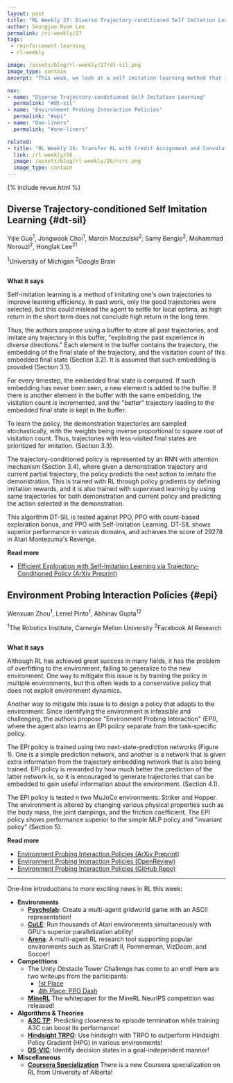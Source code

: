 ```yaml
---
layout: post
title: "RL Weekly 27: Diverse Trajectory-conditioned Self Imitation Learning and Environment Probing Interaction Policies"
author: Seungjae Ryan Lee
permalink: /rl-weekly/27
tags:
 - reinforcement-learning
 - rl-weekly

image: /assets/blog/rl-weekly/27/dt-sil.png
image_type: contain
excerpt: "This week, we look at a self imitation learning method that imitates diverse past experience for better exploration. We also summarize an environment probing policy that helps an agent adapt to different environments."

nav:
- name: "Diverse Trajectory-conditioned Self Imitation Learning"
  permalink: "#dt-sil"
- name: "Environment Probing Interaction Policies"
  permalink: "#epi"
- name: "One-liners"
  permalink: "#one-liners"

related:
- title: "RL Weekly 26: Transfer RL with Credit Assignment and Convolutional Reservoir Computing for World Models"
  link: /rl-weekly/26
  image: /assets/blog/rl-weekly/26/rcrc.png
  image_type: contain
---
```



{% include revue.html %}


## Diverse Trajectory-conditioned Self Imitation Learning {#dt-sil}

<p class="authors" style="font-size: 1em">
Yijie Guo<sup>1</sup>,
Jongwook Choi<sup>1</sup>,
Marcin Moczulski<sup>2</sup>,
Samy Bengio<sup>2</sup>,
Mohammad Norouzi<sup>2</sup>,
Honglak Lee<sup>21</sup>
</p>
<p class="authors__institutions" style="font-size: 1em">
    <sup>1</sup>University of Michigan
    <sup>2</sup>Google Brain
</p>

<div class="w80">
  <img src="{{ absolute_url }}/assets/blog/rl-weekly/27/dt-sil.png" alt="">
</div>

**What it says**

Self-imitation learning is a method of imitating one's own trajectories to improve learning efficiency. In past work, only the good trajectories were selected, but this could mislead the agent to settle for local optima, as high return in the short term does not conclude high return in the long term.

Thus, the authors propose using a buffer to store all past trajectories, and imitate any trajectory in this buffer, "exploiting the past experience in diverse directions." Each element in the buffer contains the trajectory, the embedding of the final state of the trajectory, and the visitation count of this embedded final state (Section 3.2). It is assumed that such embedding is provided (Section 3.1).

For every timestep, the embedded final state is computed. If such embedding has never been seen, a new element is added to the buffer. If there is another element in the buffer with the same embedding, the visitation count is incremented, and the "better" trajectory leading to the embedded final state is kept in the buffer.

To learn the policy, the demonstration trajectories are sampled stochastically, with the weights being inverse proportional to square root of visitation count. Thus, trajectories with less-visited final states are prioritized for imitation. (Section 3.3).

The trajectory-conditioned policy is represented by an RNN with attention mechanism (Section 3.4), where given a demonstration trajectory and current partial trajectory, the policy predicts the next action to imitate the demonstration. This is trained with RL through policy gradients by defining imitation rewards, and it is also trained with supervised learning by using same trajectories for both demonstration and current policy and predicting the  action selected in the demonstration.

This algorithm DT-SIL is tested against PPO, PPO with count-based exploration bonus, and PPO with Self-Imitation Learning. DT-SIL shows superior performance in various domains, and achieves the score of 29278 in Atari Montezuma's Revenge.


**Read more**

- [Efficient Exploration with Self-Imitation Learning via Trajectory-Conditioned Policy (ArXiv Preprint)](https://arxiv.org/abs/1907.10247)







## Environment Probing Interaction Policies {#epi}

<p class="authors" style="font-size: 1em">
Wenxuan Zhou<sup>1</sup>,
Lerrel Pinto<sup>1</sup>,
Abhinav Gupta<sup>12</sup>
</p>
<p class="authors__institutions" style="font-size: 1em">
    <sup>1</sup>The Robotics Institute, Carnegie Mellon University
    <sup>2</sup>Facebook AI Research
</p>

<div class="w80">
  <img src="{{ absolute_url }}/assets/blog/rl-weekly/27/epi.png" alt="">
</div>

**What it says**

Although RL has achieved great success in many fields, it has the problem of overfitting to the environment, failing to generalize to the new environment. One way to mitigate this issue is by training the policy in multiple environments, but this often leads to a conservative policy that does not exploit environment dynamics.

Another way to mitigate this issue is to design a policy that adapts to the environment. Since identifying the environment is infeasible and challenging, the authors propose "Environment Probing Interaction" (EPI), where the agent also learns an EPI policy separate from the task-specific policy.

The EPI policy is trained using two next-state-prediction networks (Figure 1). One is a simple prediction network, and another is a network that is given extra information from the trajectory embedding network that is also being trained. EPI policy is rewarded by how much better the prediction of the latter network is, so it is encouraged to generate trajectories that can be embedded to gain useful information about the environment. (Section 4.1).

The EPI policy is tested n two MuJoCo environments: Striker and Hopper. The environment is altered by changing various physical properties such as the body mass, the joint dampings, and the friction coefficient. The EPI policy shows performance superior to the simple MLP policy and "invariant policy" (Section 5).


**Read more**

- [Environment Probing Interaction Policies (ArXiv Preprint)](https://arxiv.org/abs/1907.11740)
- [Environment Probing Interaction Policies (OpenReview)](https://openreview.net/forum?id=ryl8-3AcFX)
- [Environment Probing Interaction Policies (GitHub Repo)](https://github.com/Wenxuan-Zhou/EPI.git)



------

<div id="one-liners"></div>

One-line introductions to more exciting news in RL this week:

- **Environments**
  - [**Psycholab**](https://github.com/google-research/google-research/tree/master/psycholab): Create a multi-agent gridworld game with an ASCII representation!
  - [**CuLE**](https://arxiv.org/abs/1907.08467): Run thousands of Atari environments simultaneously with GPU's superior parallelization ability!
  - [**Arena**](https://arxiv.org/abs/1907.09467): A multi-agent RL research tool supporting popular environments such as StarCraft II, Pommerman, VizDoom, and Soccer!
- **Competitions**
  - The Unity Obstacle Tower Challenge has come to an end! Here are two writeups from the participants:
    - [1st Place](https://blog.aqnichol.com/2019/07/24/competing-in-the-obstacle-tower-challenge/)
    - [4th Place: PPO Dash](https://towardsdatascience.com/i-placed-4th-in-my-first-ai-competition-takeaways-from-the-unity-obstacle-tower-competition-794d3e6d3310#4167-33be8d61bdc2)
  - [**MineRL**](https://arxiv.org/abs/1907.13440) The whitepaper for the MineRL NeurIPS competition was released!
- **Algorithms & Theories**
  - [**A3C TP**](https://arxiv.org/abs/1907.10827): Predicting closeness to episode termination while training A3C can boost its performance!
  - [**Hindsight TRPO**](https://arxiv.org/abs/1907.12439): Use hindsight with TRPO to outperform Hindsight Policy Gradient (HPG) in various environments!
  - [**DS-VIC**](https://arxiv.org/abs/1907.10580): Identify decision states in a goal-independent manner!
- **Miscellaneous**
  - [**Coursera Specialization**](https://www.coursera.org/specializations/reinforcement-learning) There is a new Coursera specialization on RL from University of Alberta!
